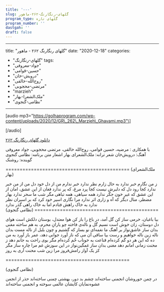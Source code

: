 ```yaml
---
title: '---'
slug: گلهای-رنگارنگ-۲۶۲-ماهور
program_type: گلهای تازه
program_number: ''
dastgah: ''
draft: false
---
```


---
title: "گلهای رنگارنگ ۲۶۲ - ماهور"
date: "2020-12-18"
categories: 
  - "گلهای-رنگارنگ"
tags: 
  - "جواد-معروفی"
  - "حسین-قوامی"
  - "درویش-خان"
  - "روح‌الله-خالقی"
  - "مرتضی-محجوبی"
  - "marzieh"
  - "ملک‌الشعرا-بهار"
  - "نظامی-گنجوی"
---

\[audio mp3="https://golhaprogram.com/wp-content/uploads/2020/12/GR\_262\_Marzieh\_Ghavami.mp3"\]

\[/audio\]

[دانلود گلهای رنگارنگ ۲۶۲](https://golhaprogram.com/wp-content/uploads/2020/12/GR_262_Marzieh_Ghavami.mp3)

با همکاری : مرضیه، حسین قوامی، روح‌الله خالقی، مرتضی محجوبی، جواد معروفی آهنگ: درویش‌خان شعر ترانه: ملک‌الشعرای بهار اشعار متن برنامه: نظامی گنجوی گوینده: روشنک

\============================================ (ملک‌الشعرای بهار)

ز من نگارم خبر ندارد به حال زارم نظر ندارد خبر ندارم من از دل خود دل من از من خبر ندارد کجا رود دل که دلبرش نیست کجا پرد مرغ، که پر ندارد فغان از این عشق، امان از این عشق که غیر خون جگر ندارد همه سیاهی، همه تباهی مگر شب ما سحر ندارد بهار مضطر، منال دیگر که آه و زاری اثر ندارد مرا نگاری اسیر خود کرد که بر اسیران نظر ندارد به خاک راهش فتادم اما به خاک راهی گذر ندارد ============================================ (نظامی گنجوی)

بیا باغبان، خرمی ساز کن گل آمد، در باغ را باز کن هوا معتدل، بوستان دلکش است هوای دل دوستان، زان خوش است نسیم گل و ناله‌ی فاخته چو یارانِ محرم، به هم ساخته مغنی بدان ساز عاشق‌نواز بر آهنگ ما نغمه‌ای نو بساز که گشتیم و چون بلبل از ناله مست بدان ناله زین ناله خواهیم و رست بیا ساقی آن می که ناز آورد جوانی دهد، عمر باز آورد به من ده که این هر دو گم کرده‌ام قناعت به خوناب خُم کرده‌ام مگر بوی راحت به جانم دهد ز محنت زمانی امانم دهد مغنی بدان ساز غمگین‌نواز در این سوزشِ غم مرا چاره ساز مگر کز یک آواز رامش‌فروز مرا زین شب محنت آری به روز

\============================================

(نظامی گنجوی)

در چمن حوروشان انجمنی ساخته‌اند چشم بد دور، بهشتی چمنی ساخته‌اند حذر از انجمن عشوه‌نمایان کایشان عالمی سوخته و انجمنی ساخته‌اند
